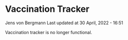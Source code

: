 Vaccination Tracker
================
Jens von Bergmann
Last updated at 30 April, 2022 - 16:51

Vaccination tracker is no longer functional.
